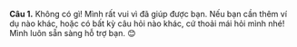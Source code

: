 **Câu 1.** Không có gì! Mình rất vui vì đã giúp được bạn. Nếu bạn cần thêm ví dụ nào khác, hoặc có bất kỳ câu hỏi nào khác, cứ thoải mái hỏi mình nhé!  Mình luôn sẵn sàng hỗ trợ bạn. 😊